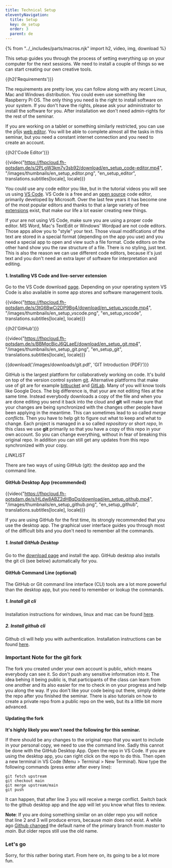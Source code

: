 ```yaml
---
title: Technical Setup
eleventyNavigation:
  title: Setup
  key: de_setup
  order: 3
  parent: de
---
```


{% from "../_includes/parts/macros.njk" import h2, video, img, download %}

This setup guides you through the process of setting everything up on your computer for the next sessions. We need to install a couple of things so we can start creating our own creative tools.

{{h2('Requirements')}}

The requirements are pretty low, you can follow along with any recent Linux, Mac and Windows distribution. You could even use something like Raspberry Pi OS. The only thing you need is the right to install software on your system. If you don't have the rights, please ask your administrator to install the software for you. After installation we don't need admin-rights for the rest of the seminar.

If you are working on a tablet or something similarly restricted, you can use the p5js [web editor](https://editor.p5js.org/). You will be able to complete almost all the tasks in this seminar, but you need a constant internet connection and you need to create an account.

{{h2('Code Editor')}}

{{video("https://fhpcloud.fh-potsdam.de/s/2PLgW3km7y3sb92/download/en_setup_code-editor.mp4", "/images/thumbnails/en_setup_editor.png", "en_setup_editor", translations.subtitles[locale], locale)}}

<!--
de: https://fhpcloud.fh-potsdam.de/s/JmNALPKTf4664od
en: https://fhpcloud.fh-potsdam.de/s/2PLgW3km7y3sb92
-->

You could use any code editor you like, but in the tutorial videos you will see us using [VS Code](https://code.visualstudio.com/download). VS Code is a free and an [open source](https://github.com/microsoft/vscode) code editor, primarily developed by Microsoft. Over the last few years it has become one of the most popular editors and thanks to that a large variety of free [extensions](https://marketplace.visualstudio.com/VSCode) exist, that make our life a lot easier creating new things.

If your are not using VS Code, make sure you are using a proper code editor. MS Word, Mac's TextEdit or Windows' Wordpad are not code editors. Those apps allow you to "style" your text. Those visual modifications of the text are stored in a special format (depending on the app you use) and you need a special app to open and view such a file format. Code editors on the other hand show you the raw structure of a file. There is no styling, just text. This is also the reason we can use different code editors, because it's just text and you don't need an extra layer of software for interpretation and editing.

#### 1. Installing VS Code and live-server extension
Go to the VS Code download [page](https://code.visualstudio.com/download). Depending on your operating system VS Code is also available in some app stores and software management tools.

{{video("https://fhpcloud.fh-potsdam.de/s/3tG6BwCi2DP9Bg4/download/en_setup_vscode.mp4", "/images/thumbnails/en_setup_vscode.png", "en_setup_vscode", translations.subtitles[locale], locale)}}

<!--
de: https://fhpcloud.fh-potsdam.de/s/mMdW8q9JZgpe5Pg
en: https://fhpcloud.fh-potsdam.de/s/3tG6BwCi2DP9Bg4
-->

{{h2('GitHub')}}

{{video("https://fhpcloud.fh-potsdam.de/s/BBMqcBicJ6QLaeE/download/en_setup_git.mp4", "/images/thumbnails/en_setup_git.png", "en_setup_git", translations.subtitles[locale], locale)}}

<!--
de: https://fhpcloud.fh-potsdam.de/s/W9QgRiapdEcWT5P
en: https://fhpcloud.fh-potsdam.de/s/BBMqcBicJ6QLaeE
-->

{{download('/images/downloads/git.pdf', 'GIT Introduction (PDF)')}}

GitHub is the largest plattform for collaboratively working on code. It's build on top of the version control system [git](https://git-scm.com/). Alternative plattforms that make use of git are for example [bitbucket](https://bitbucket.org/product) and [GitLab](https://about.gitlab.com/). Many of you will know tools like Google Docs. The big difference is, that your are not editing files at the same time. Instead everybody downloads a copy of the file and when you are done editing you send it back into the cloud and **git** will make sure that your changes are being synchronized with the changes other people have been applying in the meantime. This can sometimes lead to so called *merge conflicts*. Then you have to help git to figure out what to keep and what to change. Each project is managed in a so called *repository* or short *repo*, In this class we use **git** primarily so that you have a copy of this repo in your own account. So you can change everything, without in fear of breaking this original repo. In addition you can still get any updates from this repo synchronized with your copy.

*LINKLIST*

There are two ways of using GitHub (git): the desktop app and the command line.

#### GitHub Desktop App (recommended)

{{video("https://fhpcloud.fh-potsdam.de/s/HLdw8ABZ2dHBqDq/download/en_setup_github.mp4", "/images/thumbnails/en_setup_github.png", "en_setup_github", translations.subtitles[locale], locale)}}

<!--
de: https://fhpcloud.fh-potsdam.de/s/neWkx2H8RNqg6Eo
en: https://fhpcloud.fh-potsdam.de/s/HLdw8ABZ2dHBqDq
-->

If you are using GitHub for the first time, its strongly recommended that you use the desktop app. The graphical user interface guides you through most of the difficult bits and you don't need to remember all the commands.

##### 1. Install GitHub Desktop
Go to the [download page](https://desktop.github.com/) and install the app. GitHub desktop also installs the git cli (see below) automatically for you.

#### GitHub Command Line (optional)

The GitHub or Git command line interface (CLI) tools are a lot more powerful than the desktop app, but you need to remember or lookup the commands.

##### 1. Install git cli
Installation instructions for windows, linux and mac can be found [here](https://git-scm.com/book/en/v2/Getting-Started-Installing-Git).

##### 2. Install github cli
Github cli will help you with authentication. Installation instructions can be found [here](https://github.com/cli/cli).

### Important Note for the git fork
The fork you created under your own account is public, which means everybody can see it. So don't push any sensitive information into it. The idea behing it being public is, that participants of the class can learn from one another and its also easier for me to check in on your progress and help you along the way. If you don't like your code being out there, simply delete the repo after you finished the seminar. There is also tutorials on how to create a private repo from a public repo on the web, but its a little bit more advanced.

#### Updating the fork

**It's highly likely you won't need the following for this seminar.**

If there should be any changes to the original repo that you want to include in your personal copy, we need to use the command line. Sadly this cannot be done with the GitHub Desktop App. Open the repo in VS Code. If you are using the desktop app, you can right click on the repo to do this. Then open a new terminal in VS Code (Menu > Terminal > New Terminal). Now type the following commands (press enter after every line):

```
git fetch upstream
git checkout main
git merge upstream/main
git push
```

It can happen, that after line 3 you will receive a merge conflict. Switch back to the github desktop app and the app will let you know what files to review.

**Note**: If you are doing something similar on an older repo you will notice that line 2 and 3 will produce errors, because *main* does not exist. A while ago [Github changed](https://github.com/github/renaming) the default name of the primary branch from *master* to *main*. But older repos still use the old name.

### Let's go
Sorry, for this rather boring start. From here on, its going to be a lot more fun.